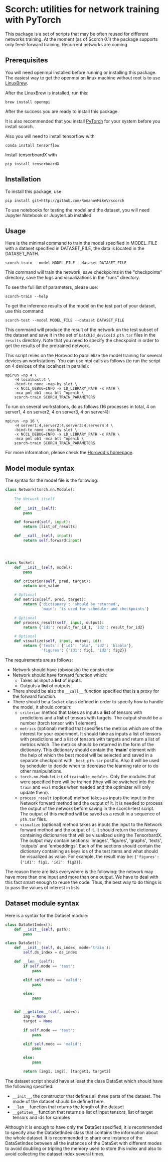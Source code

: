 
# Scorch: utilities for network training with PyTorch

This package is a set of scripts that may be often reused
for different networks training. At the moment (as of Scorch 0.1) the
package supports only feed-forward training. Recurrent networks are coming.

## Prerequisites

You will need openmpi installed before running or installing this package.
The easiest way to get the openmpi on linux machine without root is to use
[LinuxBrew](http://linuxbrew.sh/).

After the LinuxBrew is installed, run this:
```
brew install openmpi
```

After the success you are ready to install this package.

It is also recommended that you install [PyTorch](https://pytorch.org/) for your
system before you install scorch.

Also you will need to install tensorflow  with

```
conda install tensorflow
```

Install tensorboardX with
```
pip install tensorboardX
```

## Installation
To install this package, use
```
pip install git+http://github.com/RomanovMikeV/scorch
```

To use notebooks for testing the model and the dataset, you
will need Jupyter Notebook or JupyterLab installed.

## Usage

Here is the minimal command to train the model specified in MODEL_FILE with a
dataset specified in DATASET_FILE, the data is located in the DATASET_PATH.
```
scorch-train --model MODEL_FILE --dataset DATASET_FILE
```

This command will train the network, save checkpoints in the "checkpoints"
directory, save the logs and visualizations in the "runs" directory.

To see the full list of parameters, please use:
```
scorch-train --help
```

To get the inference results of the model on the test part of your dataset,
use this command:
```
scorch-test --model MODEL_FILE --dataset DATASET_FILE
```

This command will produce the result of the network on the test subset of the
dataset and save it in the set of ```batchId_deviceId.pth.tar``` files in the
```results``` directory. Note that you need to specify the checkpoint in order to
get the results of the pretrained network.

This script relies on the Horovod to parallelize the model training for several
devices an workstations.
You can use mpi calls as follows (to run the script on 4 devices of
the localhost in parallel):
```
mpirun -np 4 \
    -H localhost:4 \
    -bind-to none -map-by slot \
    -x NCCL_DEBUG=INFO -x LD_LIBRARY_PATH -x PATH \
    -mca pml ob1 -mca btl ^openib \
    scorch-train SCORCH_TRAIN_PARAMETERS
```

To run on several workstations, do as follows (16 processes in total,
4 on server1, 4 on server2, 4 on server3, 4 on server4):
```
mpirun -np 16 \
    -H server1:4,server2:4,server3:4,server4:4 \
    -bind-to none -map-by slot \
    -x NCCL_DEBUG=INFO -x LD_LIBRARY_PATH -x PATH \
    -mca pml ob1 -mca btl ^openib \
    scorch-train SCORCH_TRAIN_PARAMETERS
```

For more information, please check the
[Horovod's homepage](https://github.com/uber/horovod).

## Model module syntax

The syntax for the model file is the following:

```python
class Network(torch.nn.Module):
    '''
    The Network itself
    '''
    def __init__(self):
        pass

    def forward(self, input):
        return [list_of_results]

    def __call__(self, input):
        return self.forward(input)




class Socket:
    def __init__(self, model):
        pass

    def criterion(self, pred, target):
        return one_value

    # Optional
    def metrics(self, pred, target):
        return {'dictionary': 'should be returned',
                'main': 'is used for scheduler and checkpoints'}

    # Optional
    def process_result(self, input, output):
        return {'id1': result_for_id_1, 'id2': result_for_id2}

    # Optional
    def visualize(self, input, output, id):
        return {'texts': {'id1': 'bla', 'id2': 'blabla'},
                'figures': {'id1': fig1, 'id2': fig2}}

```

The requirements are as follows:
* Network should have (obviously) the constructor
* Network should have forward function which:
  * Takes as input a **list** of inputs.
  * Outputs a **list** of outputs.
* There should be also the ```__call__``` function specified that is a proxy for the forward function.
* There should be a ```Socket``` class defined in order to specify how to handle the model, it should contain:
  * ```criterion``` method that takes as inputs a **list** of tensors with predictions and a **list** of tensors with targets. The output should be a number (torch tensor with 1 element).
  * ```metrics``` (optional)
  method that specifies the metrics which are of the interest for your experiment. It should take as inputs a list of tensors with predictions and a list of tensors with targets and return a list of metrics which. The metrics should be returned in the form of the dictionary. This dictionary should
  contain the **'main'** element with the help of which the best model will be selected and saved in
  a separate checkpoint with ```_best.pth.tar``` postfix. Also it will be used by scheduler to decide
  when to decrease the learning rate or to do other manipulations.
  * ```torch.nn.ModuleList``` of ```trainable_modules```. Only the modules that were specified here will be trained (they will be switched into the ```train``` and ```eval``` modes when needed and the optimizer
  will only update them).
  * ```process_result``` (optional) method takes as inputs the input to the Network forward method
  and the output of it. It is needed to process the output of the network before saving
  in the scorch-test script. The output of this method will be saved as a result in a sequence of
  ```pth.tar``` files.
  * ```visualize``` (optional) method takes as inputs the input to the Network forward method
  and the output of it. It should return the dictionary containing dictionaries that will be visualized
  using the TensorbardX. The output may contain sections: 'images', 'figures', 'graphs', 'texts', 'outputs' and 'embeddings'. Each of the sections should contain the dictionary containing as keys ids of the
  test items and what should be visualized as value. For example, the result may be:
  ```{'figures': {'id1': fig1, 'id2': fig2}}```.

The reason there are lists everywhere is the following: the network may have more than one input and more than one output. We have to deal with this fact smart enough to reuse the code. Thus, the best way to do things is to pass the values of interest in lists.

## Dataset module syntax

Here is a syntax for the Dataset module:

```python
class DataSetIndex():
    def __init__(self, path):
        pass

class DataSet():
    def __init__(self, ds_index, mode='train'):
        self.ds_index = ds_index

    def __len__(self):
        if self.mode == 'test':
            pass

        elif self.mode == 'valid':
            pass

        else:
            pass


    def __getitem__(self, index):
        img = None
        target = None

        if self.mode == 'test':
            pass

        elif self.mode == 'valid':
            pass

        else:
            pass

        return [img1, img2], [target1, target2]
```

The dataset script should have at least the class DataSet which should have the following specified:

* ```__init__```, the constructor that defines all three parts of the dataset. The mode of the dataset should be defined here.
* ```__len__``` function that returns the length of the dataset
* ```__getitem__``` function that returns a list of input tensors, list of target tensors and ids for samples

Although it is enough to have only the DataSet specified, it is recommended to specify also the DataSetIndex class that contains the information about the whole dataset. It is recommended to share one instance of the DataSetIndex between all the instances of the DataSet with different modes to avoid doubling or tripling the memory used to store this index and also to avoid collecting the dataset index several times.
